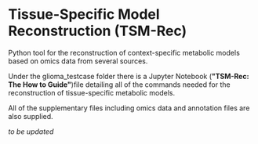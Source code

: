 # Tissue-Specific Model Reconstruction (TSM-Rec)
Python tool for the reconstruction of context-specific metabolic models based on omics data from several sources.

Under the glioma_testcase folder there is a Jupyter Notebook (**"TSM-Rec: The How to Guide"**)file detailing all of the commands needed for the reconstruction of tissue-specific metabolic models.

All of the supplementary files including omics data and annotation files are also supplied.

*to be updated*

